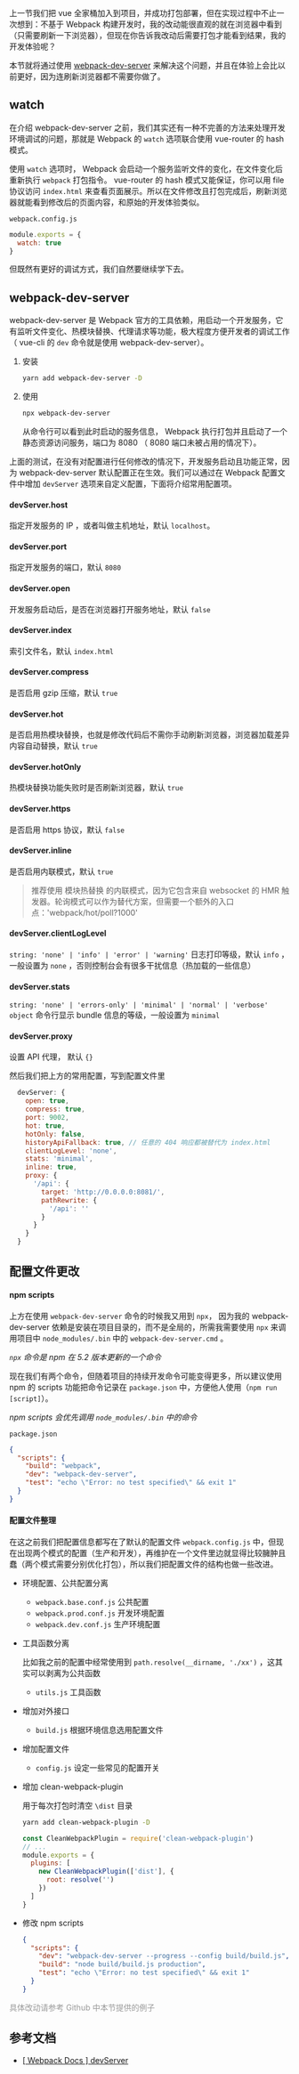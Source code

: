 上一节我们把 vue 全家桶加入到项目，并成功打包部署，但在实现过程中不止一次想到：不基于 Webpack 构建开发时，我的改动能很直观的就在浏览器中看到（只需要刷新一下浏览器），但现在你告诉我改动后需要打包才能看到结果，我的开发体验呢？

本节就将通过使用 [webpack-dev-server](https://github.com/webpack/webpack-dev-server) 来解决这个问题，并且在体验上会比以前更好，因为连刷新浏览器都不需要你做了。

## watch
在介绍 webpack-dev-server 之前，我们其实还有一种不完善的方法来处理开发环境调试的问题，那就是 Webpack 的 `watch` 选项联合使用 vue-router 的 hash 模式。

使用 `watch` 选项时， Webpack 会启动一个服务监听文件的变化，在文件变化后重新执行 `webpack` 打包指令。 vue-router 的 hash 模式又能保证，你可以用 file 协议访问 `index.html` 来查看页面展示。所以在文件修改且打包完成后，刷新浏览器就能看到修改后的页面内容，和原始的开发体验类似。

`webpack.config.js`
```javascript
module.exports = {
  watch: true
}
```
但既然有更好的调试方式，我们自然要继续学下去。

## webpack-dev-server
webpack-dev-server 是 Webpack 官方的工具依赖，用启动一个开发服务，它有监听文件变化、热模块替换、代理请求等功能，极大程度方便开发者的调试工作（ vue-cli 的 `dev` 命令就是使用 webpack-dev-server）。

1. 安装
    ```bash
    yarn add webpack-dev-server -D
    ```
2. 使用
   ```bash
   npx webpack-dev-server
   ```
    从命令行可以看到此时启动的服务信息， Webpack 执行打包并且启动了一个静态资源访问服务，端口为 8080 （ 8080 端口未被占用的情况下）。

上面的测试，在没有对配置进行任何修改的情况下，开发服务启动且功能正常，因为 webpack-dev-server 默认配置正在生效。我们可以通过在 Webpack 配置文件中增加 `devServer` 选项来自定义配置，下面将介绍常用配置项。

#### devServer.host
指定开发服务的 IP ，或者叫做主机地址，默认 `localhost`。

#### devServer.port
指定开发服务的端口，默认 `8080`

#### devServer.open
开发服务启动后，是否在浏览器打开服务地址，默认 `false`

#### devServer.index
索引文件名，默认 `index.html`

#### devServer.compress
是否启用 gzip 压缩，默认 `true`

#### devServer.hot
是否启用热模块替换，也就是修改代码后不需你手动刷新浏览器，浏览器加载差异内容自动替换，默认 `true`

#### devServer.hotOnly
热模块替换功能失败时是否刷新浏览器，默认 `true`

#### devServer.https
是否启用 https 协议，默认 `false`

#### devServer.inline
是否启用内联模式，默认 `true`
> 推荐使用 模块热替换 的内联模式，因为它包含来自 websocket 的 HMR 触发器。轮询模式可以作为替代方案，但需要一个额外的入口点：'webpack/hot/poll?1000'

#### devServer.clientLogLevel
`string: 'none' | 'info' | 'error' | 'warning'`
日志打印等级，默认 `info` ，一般设置为 `none` ，否则控制台会有很多干扰信息（热加载的一些信息）

#### devServer.stats
`string: 'none' | 'errors-only' | 'minimal' | 'normal' | 'verbose' object`
命令行显示 bundle 信息的等级，一般设置为 `minimal`

#### devServer.proxy
设置 API 代理， 默认 `{}`

然后我们把上方的常用配置，写到配置文件里
```javascript
  devServer: {
    open: true,
    compress: true,
    port: 9002,
    hot: true,
    hotOnly: false,
    historyApiFallback: true, // 任意的 404 响应都被替代为 index.html
    clientLogLevel: 'none',
    stats: 'minimal',
    inline: true,
    proxy: {
      '/api': {
        target: 'http://0.0.0.0:8081/',
        pathRewrite: {
          '/api': ''
        }
      }
    }
  }
```

## 配置文件更改

#### npm scripts
上方在使用 `webpack-dev-server` 命令的时候我又用到 `npx`， 因为我的 webpack-dev-server 依赖是安装在项目目录的，而不是全局的，所需我需要使用 `npx` 来调用项目中 `node_modules/.bin` 中的 `webpack-dev-server.cmd` 。

*`npx` 命令是 npm 在 5.2 版本更新的一个命令*

现在我们有两个命令，但随着项目的持续开发命令可能变得更多，所以建议使用 npm 的 scripts 功能把命令记录在 `package.json` 中，方便他人使用（`npm run [script]`）。

*npm scripts 会优先调用 `node_modules/.bin` 中的命令*

`package.json`
```json
{
  "scripts": {
    "build": "webpack",
    "dev": "webpack-dev-server",
    "test": "echo \"Error: no test specified\" && exit 1"
  }
}

```

#### 配置文件整理
在这之前我们把配置信息都写在了默认的配置文件 `webpack.config.js` 中，但现在出现两个模式的配置（生产和开发），再维护在一个文件里边就显得比较臃肿且蠢（两个模式需要分别优化打包），所以我们把配置文件的结构也做一些改进。

- 环境配置、公共配置分离
  - `webpack.base.conf.js` 公共配置
  - `webpack.prod.conf.js` 开发环境配置
  - `webpack.dev.conf.js` 生产环境配置
- 工具函数分离

  比如我之前的配置中经常使用到 `path.resolve(__dirname, './xx')` ，这其实可以剥离为公共函数
  - `utils.js` 工具函数
- 增加对外接口
  - `build.js` 根据环境信息选用配置文件
- 增加配置文件
  - `config.js` 设定一些常见的配置开关
- 增加 clean-webpack-plugin

  用于每次打包时清空 `\dist` 目录

  ```bash
  yarn add clean-webpack-plugin -D
  ```

  ```javascript
  const CleanWebpackPlugin = require('clean-webpack-plugin')
  // ...
  module.exports = {
    plugins: [
      new CleanWebpackPlugin(['dist'], {
        root: resolve('')
      })
    ]
  }
  ```
- 修改 npm scripts
  ```json
  {
    "scripts": {
      "dev": "webpack-dev-server --progress --config build/build.js",
      "build": "node build/build.js production",
      "test": "echo \"Error: no test specified\" && exit 1"
    }
  }
  ```
<font color=#999>具体改动请参考 Github 中本节提供的例子</font>

## 参考文档
- [[ Webpack Docs ] devServer](https://webpack.docschina.org/configuration/dev-server/)
